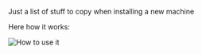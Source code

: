 Just a list of stuff to copy when installing a new machine

Here how it works:

![How to use it](./dotfile_usage.gif?raw=true "Title")

